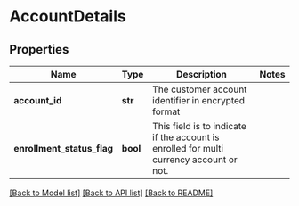 # AccountDetails

## Properties
Name | Type | Description | Notes
------------ | ------------- | ------------- | -------------
**account_id** | **str** | The customer account identifier in encrypted format | 
**enrollment_status_flag** | **bool** | This field is to indicate if the  account is enrolled for multi currency account or not. | 

[[Back to Model list]](../README.md#documentation-for-models) [[Back to API list]](../README.md#documentation-for-api-endpoints) [[Back to README]](../README.md)

